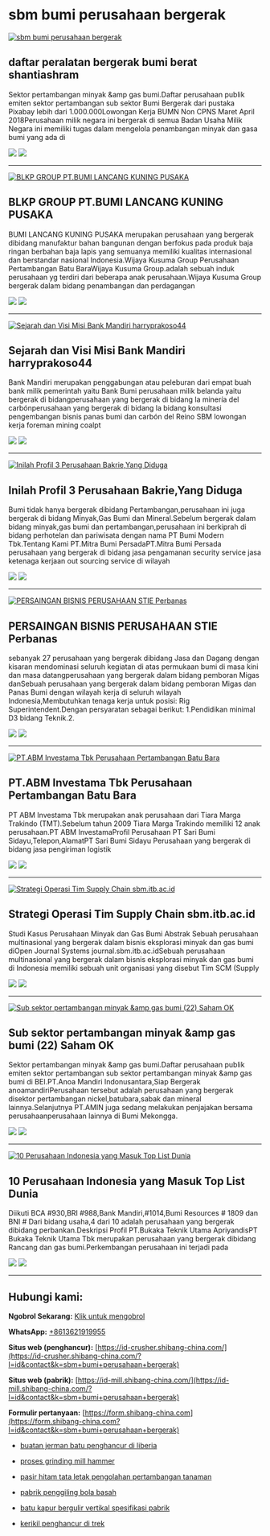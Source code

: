 # sbm bumi perusahaan bergerak

<a href="https://swt.shibang-china.com/?l=id&img&k=sbm+bumi+perusahaan+bergerak" target="_blank">![sbm bumi perusahaan bergerak](http://static.shibang-china.com/all-800x300/689.jpg)</a>

## daftar peralatan bergerak bumi berat shantiashram
Sektor pertambangan minyak &amp gas bumi.Daftar perusahaan publik emiten sektor pertambangan sub sektor Bumi Bergerak dari pustaka Pixabay lebih dari 1.000.000Lowongan Kerja BUMN Non CPNS Maret April 2018Perusahaan milik negara ini bergerak di semua Badan Usaha Milik Negara ini memiliki tugas dalam mengelola penambangan minyak dan gasa bumi yang ada di


<a href="https://whatsapp.shibangsoft.com/WhatsApp.php" target="_blank" title="WhatsApp">![](http://static.shibang-china.com/icon/whatsapp.png)</a> <a href="https://swt.shibang-china.com/?l=id&icon&k=sbm+bumi+perusahaan+bergerak" target="_blank">![](http://static.shibang-china.com/icon/chat-id.png)</a>

---

<a href="https://swt.shibang-china.com/?l=id&img&k=sbm+bumi+perusahaan+bergerak" target="_blank">![BLKP GROUP PT.BUMI LANCANG KUNING PUSAKA](http://static.shibang-china.com/all-800x300/1299.jpg)</a>

## BLKP GROUP PT.BUMI LANCANG KUNING PUSAKA
BUMI LANCANG KUNING PUSAKA merupakan perusahaan yang bergerak dibidang manufaktur bahan bangunan dengan berfokus pada produk baja ringan berbahan baja lapis yang semuanya memiliki kualitas internasional dan berstandar nasional Indonesia.Wijaya Kusuma Group Perusahaan Pertambangan Batu BaraWijaya Kusuma Group.adalah sebuah induk perusahaan yg terdiri dari beberapa anak perusahaan.Wijaya Kusuma Group bergerak dalam bidang penambangan dan perdagangan


<a href="https://whatsapp.shibangsoft.com/WhatsApp.php" target="_blank" title="WhatsApp">![](http://static.shibang-china.com/icon/whatsapp.png)</a> <a href="https://swt.shibang-china.com/?l=id&icon&k=sbm+bumi+perusahaan+bergerak" target="_blank">![](http://static.shibang-china.com/icon/chat-id.png)</a>

---

<a href="https://swt.shibang-china.com/?l=id&img&k=sbm+bumi+perusahaan+bergerak" target="_blank">![Sejarah dan Visi Misi Bank Mandiri harryprakoso44](http://static.shibang-china.com/all-800x300/1309.jpg)</a>

## Sejarah dan Visi Misi Bank Mandiri harryprakoso44
Bank Mandiri merupakan penggabungan atau peleburan dari empat buah bank milik pemerintah yaitu Bank Bumi perusahaan milik belanda yaitu bergerak di bidangperusahaan yang bergerak di bidang la minería del carbónperusahaan yang bergerak di bidang la bidang konsultasi pengembangan bisnis panas bumi dan carbón del Reino SBM lowongan kerja foreman mining coalpt


<a href="https://whatsapp.shibangsoft.com/WhatsApp.php" target="_blank" title="WhatsApp">![](http://static.shibang-china.com/icon/whatsapp.png)</a> <a href="https://swt.shibang-china.com/?l=id&icon&k=sbm+bumi+perusahaan+bergerak" target="_blank">![](http://static.shibang-china.com/icon/chat-id.png)</a>

---

<a href="https://swt.shibang-china.com/?l=id&img&k=sbm+bumi+perusahaan+bergerak" target="_blank">![Inilah Profil 3 Perusahaan Bakrie,Yang Diduga](http://static.shibang-china.com/all-800x300/712.jpg)</a>

## Inilah Profil 3 Perusahaan Bakrie,Yang Diduga
Bumi tidak hanya bergerak dibidang Pertambangan,perusahaan ini juga bergerak di bidang Minyak,Gas Bumi dan Mineral.Sebelum bergerak dalam bidang minyak,gas bumi dan pertambangan,perusahaan ini berkiprah di bidang perhotelan dan pariwisata dengan nama PT Bumi Modern Tbk.Tentang Kami PT.Mitra Bumi PersadaPT.Mitra Bumi Persada perusahaan yang bergerak di bidang jasa pengamanan security service jasa ketenaga kerjaan out sourcing service di wilayah


<a href="https://whatsapp.shibangsoft.com/WhatsApp.php" target="_blank" title="WhatsApp">![](http://static.shibang-china.com/icon/whatsapp.png)</a> <a href="https://swt.shibang-china.com/?l=id&icon&k=sbm+bumi+perusahaan+bergerak" target="_blank">![](http://static.shibang-china.com/icon/chat-id.png)</a>

---

<a href="https://swt.shibang-china.com/?l=id&img&k=sbm+bumi+perusahaan+bergerak" target="_blank">![PERSAINGAN BISNIS PERUSAHAAN STIE Perbanas](http://static.shibang-china.com/all-800x300/706.jpg)</a>

## PERSAINGAN BISNIS PERUSAHAAN STIE Perbanas
sebanyak 27 perusahaan yang bergerak dibidang Jasa dan Dagang dengan kisaran mendominasi seluruh kegiatan di atas permukaan bumi di masa kini dan masa datangperusahaan yang bergerak dalam bidang pemboran Migas danSebuah perusahaan yang bergerak dalam bidang pemboran Migas dan Panas Bumi dengan wilayah kerja di seluruh wilayah Indonesia,Membutuhkan tenaga kerja untuk posisi: Rig Superintendent.Dengan persyaratan sebagai berikut: 1.Pendidikan minimal D3 bidang Teknik.2.


<a href="https://whatsapp.shibangsoft.com/WhatsApp.php" target="_blank" title="WhatsApp">![](http://static.shibang-china.com/icon/whatsapp.png)</a> <a href="https://swt.shibang-china.com/?l=id&icon&k=sbm+bumi+perusahaan+bergerak" target="_blank">![](http://static.shibang-china.com/icon/chat-id.png)</a>

---

<a href="https://swt.shibang-china.com/?l=id&img&k=sbm+bumi+perusahaan+bergerak" target="_blank">![PT.ABM Investama Tbk Perusahaan Pertambangan Batu Bara](http://static.shibang-china.com/all-800x300/290.jpg)</a>

## PT.ABM Investama Tbk Perusahaan Pertambangan Batu Bara
PT ABM Investama Tbk merupakan anak perusahaan dari Tiara Marga Trakindo (TMT).Sebelum tahun 2009 Tiara Marga Trakindo memiliki 12 anak perusahaan.PT ABM InvestamaProfil Perusahaan PT Sari Bumi Sidayu,Telepon,AlamatPT Sari Bumi Sidayu Perusahaan yang bergerak di bidang jasa pengiriman logistik


<a href="https://whatsapp.shibangsoft.com/WhatsApp.php" target="_blank" title="WhatsApp">![](http://static.shibang-china.com/icon/whatsapp.png)</a> <a href="https://swt.shibang-china.com/?l=id&icon&k=sbm+bumi+perusahaan+bergerak" target="_blank">![](http://static.shibang-china.com/icon/chat-id.png)</a>

---

<a href="https://swt.shibang-china.com/?l=id&img&k=sbm+bumi+perusahaan+bergerak" target="_blank">![Strategi Operasi Tim Supply Chain sbm.itb.ac.id](http://static.shibang-china.com/all-800x300/1409.jpg)</a>

## Strategi Operasi Tim Supply Chain sbm.itb.ac.id
Studi Kasus Perusahaan Minyak dan Gas Bumi Abstrak Sebuah perusahaan multinasional yang bergerak dalam bisnis eksplorasi minyak dan gas bumi diOpen Journal Systems journal.sbm.itb.ac.idSebuah perusahaan multinasional yang bergerak dalam bisnis eksplorasi minyak dan gas bumi di Indonesia memiliki sebuah unit organisasi yang disebut Tim SCM (Supply


<a href="https://whatsapp.shibangsoft.com/WhatsApp.php" target="_blank" title="WhatsApp">![](http://static.shibang-china.com/icon/whatsapp.png)</a> <a href="https://swt.shibang-china.com/?l=id&icon&k=sbm+bumi+perusahaan+bergerak" target="_blank">![](http://static.shibang-china.com/icon/chat-id.png)</a>

---

<a href="https://swt.shibang-china.com/?l=id&img&k=sbm+bumi+perusahaan+bergerak" target="_blank">![Sub sektor pertambangan minyak &amp gas bumi (22) Saham OK](http://static.shibang-china.com/all-800x300/225.jpg)</a>

## Sub sektor pertambangan minyak &amp gas bumi (22) Saham OK
Sektor pertambangan minyak &amp gas bumi.Daftar perusahaan publik emiten sektor pertambangan sub sektor pertambangan minyak &amp gas bumi di BEI.PT.Anoa Mandiri Indonusantara,Siap Bergerak anoamandiriPerusahaan tersebut adalah perusahaan yang bergerak disektor pertambangan nickel,batubara,sabak dan mineral lainnya.Selanjutnya PT.AMIN juga sedang melakukan penjajakan bersama perusahaanperusahaan lainnya di Bumi Mekongga.


<a href="https://whatsapp.shibangsoft.com/WhatsApp.php" target="_blank" title="WhatsApp">![](http://static.shibang-china.com/icon/whatsapp.png)</a> <a href="https://swt.shibang-china.com/?l=id&icon&k=sbm+bumi+perusahaan+bergerak" target="_blank">![](http://static.shibang-china.com/icon/chat-id.png)</a>

---

<a href="https://swt.shibang-china.com/?l=id&img&k=sbm+bumi+perusahaan+bergerak" target="_blank">![10 Perusahaan Indonesia yang Masuk Top List Dunia](http://static.shibang-china.com/all-800x300/754.jpg)</a>

## 10 Perusahaan Indonesia yang Masuk Top List Dunia
Diikuti BCA #930,BRI #988,Bank Mandiri,#1014,Bumi Resources # 1809 dan BNI # Dari bidang usaha,4 dari 10 adalah perusahaan yang bergerak dibidang perbankan.Deskripsi Profil PT.Bukaka Teknik Utama ApriyandisPT Bukaka Teknik Utama Tbk merupakan perusahaan yang bergerak dibidang Rancang dan gas bumi.Perkembangan perusahaan ini terjadi pada


<a href="https://whatsapp.shibangsoft.com/WhatsApp.php" target="_blank" title="WhatsApp">![](http://static.shibang-china.com/icon/whatsapp.png)</a> <a href="https://swt.shibang-china.com/?l=id&icon&k=sbm+bumi+perusahaan+bergerak" target="_blank">![](http://static.shibang-china.com/icon/chat-id.png)</a>

---
## Hubungi kami:

**Ngobrol Sekarang:** [Klik untuk mengobrol](https://swt.shibang-china.com?l=id&contact&k=sbm+bumi+perusahaan+bergerak)

**WhatsApp:**  [+8613621919955](https://whatsapp.shibangsoft.com/WhatsApp.php)

**Situs web (penghancur):** [https://id-crusher.shibang-china.com/](https://id-crusher.shibang-china.com/?l=id&contact&k=sbm+bumi+perusahaan+bergerak)

**Situs web (pabrik):** [https://id-mill.shibang-china.com/](https://id-mill.shibang-china.com/?l=id&contact&k=sbm+bumi+perusahaan+bergerak)

**Formulir pertanyaan:** [https://form.shibang-china.com](https://form.shibang-china.com?l=id&contact&k=sbm+bumi+perusahaan+bergerak)

* [buatan jerman batu penghancur di liberia](../34/buatan%20jerman%20batu%20penghancur%20di%20liberia.md)

* [proses grinding mill hammer](../31/proses%20grinding%20mill%20hammer.md)

* [pasir hitam tata letak pengolahan pertambangan tanaman](../38/pasir%20hitam%20tata%20letak%20pengolahan%20pertambangan%20tanaman.md)

* [pabrik penggiling bola basah](../38/pabrik%20penggiling%20bola%20basah.md)

* [batu kapur bergulir vertikal spesifikasi pabrik](../31/batu%20kapur%20bergulir%20vertikal%20spesifikasi%20pabrik.md)

* [kerikil penghancur di trek](../33/kerikil%20penghancur%20di%20trek.md)